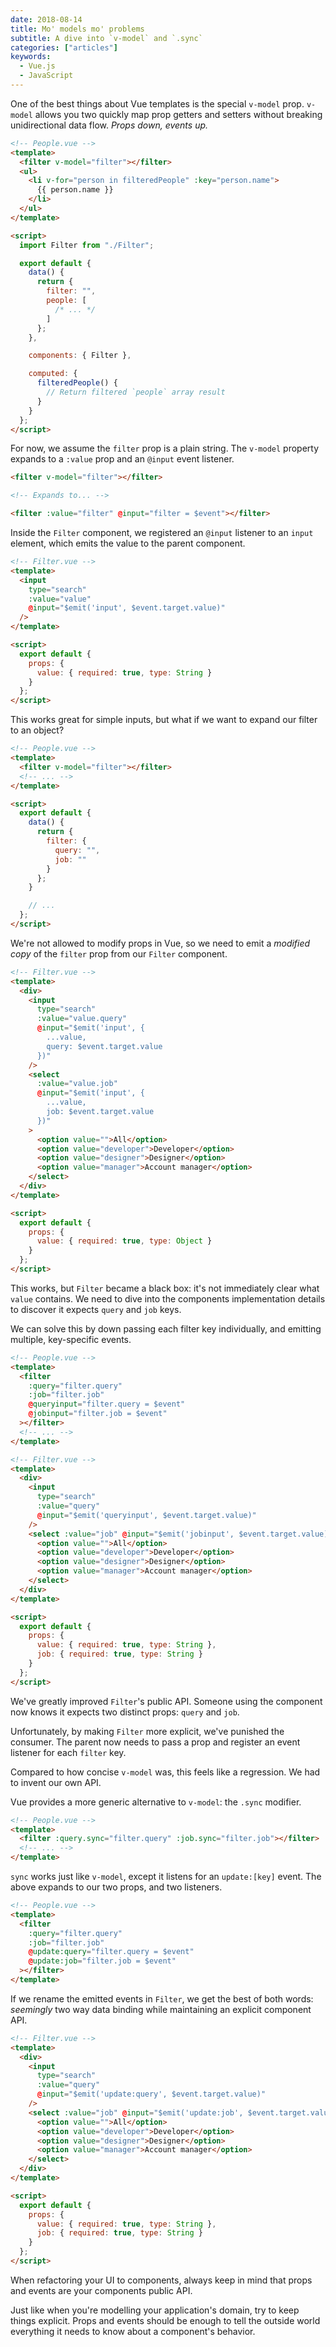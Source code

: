 ```yaml
---
date: 2018-08-14
title: Mo' models mo' problems
subtitle: A dive into `v-model` and `.sync`
categories: ["articles"]
keywords:
  - Vue.js
  - JavaScript
---
```


One of the best things about Vue templates is the special `v-model` prop. `v-model` allows you two quickly map prop getters and setters without breaking unidirectional data flow. _Props down, events up._

<!--more-->

```html
<!-- People.vue -->
<template>
  <filter v-model="filter"></filter>
  <ul>
    <li v-for="person in filteredPeople" :key="person.name">
      {{ person.name }}
    </li>
  </ul>
</template>

<script>
  import Filter from "./Filter";

  export default {
    data() {
      return {
        filter: "",
        people: [
          /* ... */
        ]
      };
    },

    components: { Filter },

    computed: {
      filteredPeople() {
        // Return filtered `people` array result
      }
    }
  };
</script>
```

For now, we assume the `filter` prop is a plain string. The `v-model` property expands to a `:value` prop and an `@input` event listener.

```html
<filter v-model="filter"></filter>

<!-- Expands to... -->

<filter :value="filter" @input="filter = $event"></filter>
```

Inside the `Filter` component, we registered an `@input` listener to an `input` element, which emits the value to the parent component.

```html
<!-- Filter.vue -->
<template>
  <input
    type="search"
    :value="value"
    @input="$emit('input', $event.target.value)"
  />
</template>

<script>
  export default {
    props: {
      value: { required: true, type: String }
    }
  };
</script>
```

This works great for simple inputs, but what if we want to expand our filter to an object?

```html
<!-- People.vue -->
<template>
  <filter v-model="filter"></filter>
  <!-- ... -->
</template>

<script>
  export default {
    data() {
      return {
        filter: {
          query: "",
          job: ""
        }
      };
    }

    // ...
  };
</script>
```

We're not allowed to modify props in Vue, so we need to emit a _modified copy_ of the `filter` prop from our `Filter` component.

```html
<!-- Filter.vue -->
<template>
  <div>
    <input
      type="search"
      :value="value.query"
      @input="$emit('input', {
        ...value,
        query: $event.target.value
      })"
    />
    <select
      :value="value.job"
      @input="$emit('input', {
        ...value,
        job: $event.target.value
      })"
    >
      <option value="">All</option>
      <option value="developer">Developer</option>
      <option value="designer">Designer</option>
      <option value="manager">Account manager</option>
    </select>
  </div>
</template>

<script>
  export default {
    props: {
      value: { required: true, type: Object }
    }
  };
</script>
```

This works, but `Filter` became a black box: it's not immediately clear what `value` contains. We need to dive into the components implementation details to discover it expects `query` and `job` keys.

We can solve this by down passing each filter key individually, and emitting multiple, key-specific events.

```html
<!-- People.vue -->
<template>
  <filter
    :query="filter.query"
    :job="filter.job"
    @queryinput="filter.query = $event"
    @jobinput="filter.job = $event"
  ></filter>
  <!-- ... -->
</template>
```

```html
<!-- Filter.vue -->
<template>
  <div>
    <input
      type="search"
      :value="query"
      @input="$emit('queryinput', $event.target.value)"
    />
    <select :value="job" @input="$emit('jobinput', $event.target.value)">
      <option value="">All</option>
      <option value="developer">Developer</option>
      <option value="designer">Designer</option>
      <option value="manager">Account manager</option>
    </select>
  </div>
</template>

<script>
  export default {
    props: {
      value: { required: true, type: String },
      job: { required: true, type: String }
    }
  };
</script>
```

We've greatly improved `Filter`'s public API. Someone using the component now knows it expects two distinct props: `query` and `job`.

Unfortunately, by making `Filter` more explicit, we've punished the consumer. The parent now needs to pass a prop and register an event listener for each `filter` key.

Compared to how concise `v-model` was, this feels like a regression. We had to invent our own API.

Vue provides a more generic alternative to `v-model`: the `.sync` modifier.

```html
<!-- People.vue -->
<template>
  <filter :query.sync="filter.query" :job.sync="filter.job"></filter>
  <!-- ... -->
</template>
```

`sync` works just like `v-model`, except it listens for an `update:[key]` event. The above expands to our two props, and two listeners.

```html
<!-- People.vue -->
<template>
  <filter
    :query="filter.query"
    :job="filter.job"
    @update:query="filter.query = $event"
    @update:job="filter.job = $event"
  ></filter>
</template>
```

If we rename the emitted events in `Filter`, we get the best of both words: _seemingly_ two way data binding while maintaining an explicit component API.

```html
<!-- Filter.vue -->
<template>
  <div>
    <input
      type="search"
      :value="query"
      @input="$emit('update:query', $event.target.value)"
    />
    <select :value="job" @input="$emit('update:job', $event.target.value)">
      <option value="">All</option>
      <option value="developer">Developer</option>
      <option value="designer">Designer</option>
      <option value="manager">Account manager</option>
    </select>
  </div>
</template>

<script>
  export default {
    props: {
      value: { required: true, type: String },
      job: { required: true, type: String }
    }
  };
</script>
```

When refactoring your UI to components, always keep in mind that props and events are your components public API.

Just like when you're modelling your application's domain, try to keep things explicit. Props and events should be enough to tell the outside world everything it needs to know about a component's behavior.
